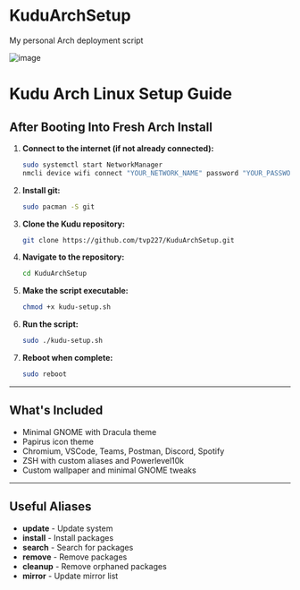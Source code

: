 # KuduArchSetup
My personal Arch deployment script 

![image](https://github.com/user-attachments/assets/47716adb-c2de-4be9-a3cc-455360f3af22)

# Kudu Arch Linux Setup Guide

## After Booting Into Fresh Arch Install

1. **Connect to the internet (if not already connected):**
    ```bash
    sudo systemctl start NetworkManager
    nmcli device wifi connect "YOUR_NETWORK_NAME" password "YOUR_PASSWORD"
    ```

2. **Install git:**
    ```bash
    sudo pacman -S git
    ```

3. **Clone the Kudu repository:**
    ```bash
    git clone https://github.com/tvp227/KuduArchSetup.git
    ```

4. **Navigate to the repository:**
    ```bash
    cd KuduArchSetup
    ```

5. **Make the script executable:**
    ```bash
    chmod +x kudu-setup.sh
    ```

6. **Run the script:**
    ```bash
    sudo ./kudu-setup.sh
    ```

7. **Reboot when complete:**
    ```bash
    sudo reboot
    ```

---

## What's Included

- Minimal GNOME with Dracula theme
- Papirus icon theme
- Chromium, VSCode, Teams, Postman, Discord, Spotify
- ZSH with custom aliases and Powerlevel10k
- Custom wallpaper and minimal GNOME tweaks

---

## Useful Aliases

- **update** - Update system
- **install** - Install packages
- **search** - Search for packages
- **remove** - Remove packages
- **cleanup** - Remove orphaned packages
- **mirror** - Update mirror list
